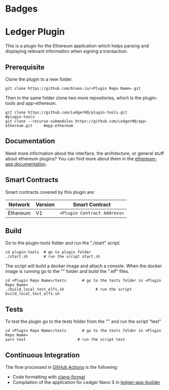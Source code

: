 # Badges
<Plugin Github Action Badger>

# Ledger <Plugin Name> Plugin

This is a plugin for the Ethereum application which helps parsing and displaying relevant information when signing a <Plugin Name> transaction.

## Prerequisite

Clone the plugin to a new folder.

```shell
git clone https://github.com/blooo-io/<Plugin Repo Name>.git
```

Then in the same folder clone two more repositories, which is the plugin-tools and app-ethereum.

```shell
git clone https://github.com/LedgerHQ/plugin-tools.git                          #plugin-tools
git clone --recurse-submodules https://github.com/LedgerHQ/app-ethereum.git     #app-ethereum
```
## Documentation

Need more information about the interface, the architecture, or general stuff about ethereum plugins? You can find more about them in the [ethereum-app documentation](https://github.com/LedgerHQ/app-ethereum/blob/master/doc/ethapp_plugins.asc).

## Smart Contracts

Smart contracts covered by this plugin are:

| Network | Version | Smart Contract |
| ---       | --- | --- |
| Ethereum  | V1  | `<Plugin Contract Address>`|


## Build

Go to the plugin-tools folder and run the "./start" script.
```shell
cd plugin-tools  # go to plugin folder
./start.sh       # run the script start.sh
```
The script will build a docker image and attach a console.
When the docker image is running go to the "<Plugin Repo Name>" folder and build the ".elf" files.
```shell
cd <Plugin Repo Name>/tests       # go to the tests folder in <Plugin Repo Name>
./build_local_test_elfs.sh              # run the script build_local_test_elfs.sh
```

## Tests

To test the plugin go to the tests folder from the "<Plugin Repo Name>" and run the script "test"
```shell
cd <Plugin Repo Name>/tests       # go to the tests folder in <Plugin Repo Name>
yarn test                       # run the script test
```
## Continuous Integration


The flow processed in [GitHub Actions](https://github.com/features/actions) is the following:

- Code formatting with [clang-format](http://clang.llvm.org/docs/ClangFormat.html)
- Compilation of the application for Ledger Nano S in [ledger-app-builder](https://github.com/LedgerHQ/ledger-app-builder)
